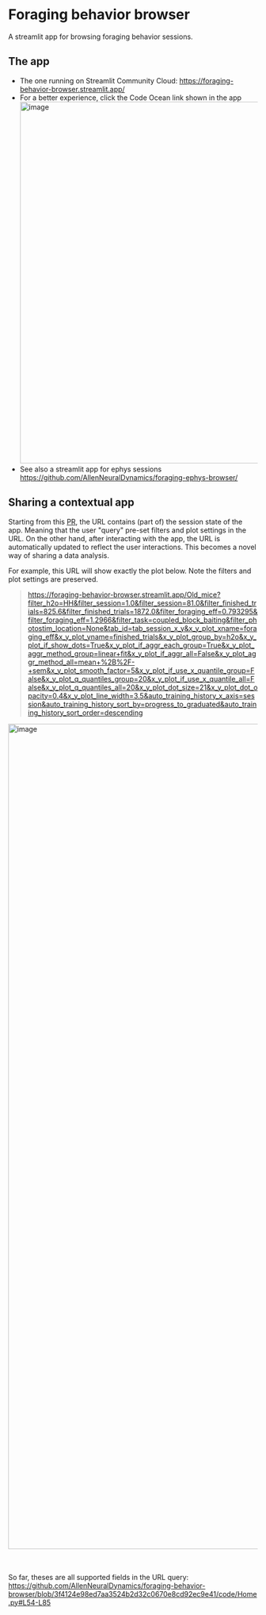# Foraging behavior browser

A streamlit app for browsing foraging behavior sessions.

## The app
- The one running on Streamlit Community Cloud: https://foraging-behavior-browser.streamlit.app/
- For a better experience, click the Code Ocean link shown in the app
  <img width="729" alt="image" src="https://github.com/AllenNeuralDynamics/foraging-behavior-browser/assets/24734299/01dfe9d2-a98f-46a2-a436-982d087d6b0d">
- See also a streamlit app for ephys sessions https://github.com/AllenNeuralDynamics/foraging-ephys-browser/

## Sharing a contextual app
Starting from this [PR](https://github.com/AllenNeuralDynamics/foraging-behavior-browser/pull/25), the URL contains (part of) the session state of the app. Meaning that the user "query" pre-set filters and plot settings in the URL. On the other hand, after interacting with the app, the URL is automatically updated to reflect the user interactions. This becomes a novel way of sharing a data analysis.

For example, this URL will show exactly the plot below. Note the filters and plot settings are preserved.

> https://foraging-behavior-browser.streamlit.app/Old_mice?filter_h2o=HH&filter_session=1.0&filter_session=81.0&filter_finished_trials=825.6&filter_finished_trials=1872.0&filter_foraging_eff=0.793295&filter_foraging_eff=1.2966&filter_task=coupled_block_baiting&filter_photostim_location=None&tab_id=tab_session_x_y&x_y_plot_xname=foraging_eff&x_y_plot_yname=finished_trials&x_y_plot_group_by=h2o&x_y_plot_if_show_dots=True&x_y_plot_if_aggr_each_group=True&x_y_plot_aggr_method_group=linear+fit&x_y_plot_if_aggr_all=False&x_y_plot_aggr_method_all=mean+%2B%2F-+sem&x_y_plot_smooth_factor=5&x_y_plot_if_use_x_quantile_group=False&x_y_plot_q_quantiles_group=20&x_y_plot_if_use_x_quantile_all=False&x_y_plot_q_quantiles_all=20&x_y_plot_dot_size=21&x_y_plot_dot_opacity=0.4&x_y_plot_line_width=3.5&auto_training_history_x_axis=session&auto_training_history_sort_by=progress_to_graduated&auto_training_history_sort_order=descending

<img width="1664" alt="image" src="https://github.com/AllenNeuralDynamics/foraging-behavior-browser/assets/24734299/2eaa7697-01cc-4eb3-bd0c-7d91c1eb64e0">

<br><br>
So far, theses are all supported fields in the URL query:
https://github.com/AllenNeuralDynamics/foraging-behavior-browser/blob/3f4124e98ed7aa3524b2d32c0670e8cd92ec9e41/code/Home.py#L54-L85


